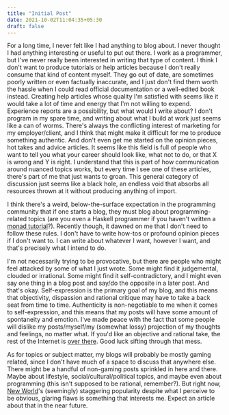 ```yaml
---
title: "Initial Post"
date: 2021-10-02T11:04:35+05:30
draft: false
---
```


For a long time, I never felt like I had anything to blog about. I never thought I had anything interesting or useful 
to put out there. I work as a programmer, but I've never really been interested in writing that type of content. I think I 
don't want to produce tutorials or help articles because I don't really consume that kind of content myself. They go out of 
date, are sometimes poorly written or even factually inaccurate, and I just don't find them worth the hassle when I could 
read official documentation or a well-edited book instead. Creating help articles whose quality I'm satisfied with seems 
like it would take a lot of time and energy that I'm not willing to expend. Experience reports are a possibility, but what 
would I write about? I don't program in my spare time, and writing about what I build at work just seems like a can of 
worms. There's always the conflicting interest of marketing for my employer/client, and I think that might make it 
difficult for me to produce something authentic. And don't even get me started on the opinion pieces, hot takes and advice 
articles. It seems like this field is full of people who want to tell you what your career should look like, what not to do, 
or that X is wrong and Y is right. I understand that this is part of how communication around nuanced topics works, but 
every time I see one of these articles, there's part of me that just wants to groan. This general category of discussion just seems like a 
black hole, an endless void that absorbs all resources thrown at it without producing anything of import. 

I think there's a weird, below-the-surface expectation in the programming community that if one starts a blog, they must 
blog about programming-related topics (are you even a Haskell programmer if you haven't written a [monad tutorial](https://wiki.haskell.org/Monad_tutorials_timeline)?). Recently 
though, it dawned on me that I don't need to follow these rules. I don't have to write how-tos or profound opinion pieces 
if I don't want to. I can write about whatever I want, however I want, and that's precisely what I intend to do. 

I'm not necessarily trying to be provocative, but there are people who might feel attacked by some of what I 
just wrote. Some might find it judgemental, clouded or irrational. Some might find it self-contradictory, and I might even 
say one thing in a blog post and say/do the opposite in a later post. And that's okay. Self-expression is the primary goal of 
my blog, and this means that objectivity, dispassion and rational critique may have to take a back seat from time to time. 
Authenticity is non-negotiable to me when it comes to self-expression, and this means that my posts will have some amount 
of spontaneity and emotion. I've made peace with the fact that some people will dislike my posts/myself/my (somewhat lossy) 
projection of my thoughts and feelings, no matter what. If you'd like an objective and rational take, the rest of the Internet 
is [over there](https://knowyourmeme.com/memes/welcome-to-the-internet). Good luck sifting through that mess.

As for topics or subject matter, my blogs will probably be mostly gaming related, since I don't have much of a space to 
discuss that anywhere else. There might be a handful of non-gaming posts sprinkled in here and there. Maybe about lifestyle, 
social/cultural/political topics, and maybe even about programming (this isn't supposed to be rational, remember?). But right 
now, [New World](https://twitter.com/playnewworld)'s (seemingly) staggering popularity despite what I perceive to be obvious, 
glaring flaws is something that interests me. Expect an article about that in the near future.